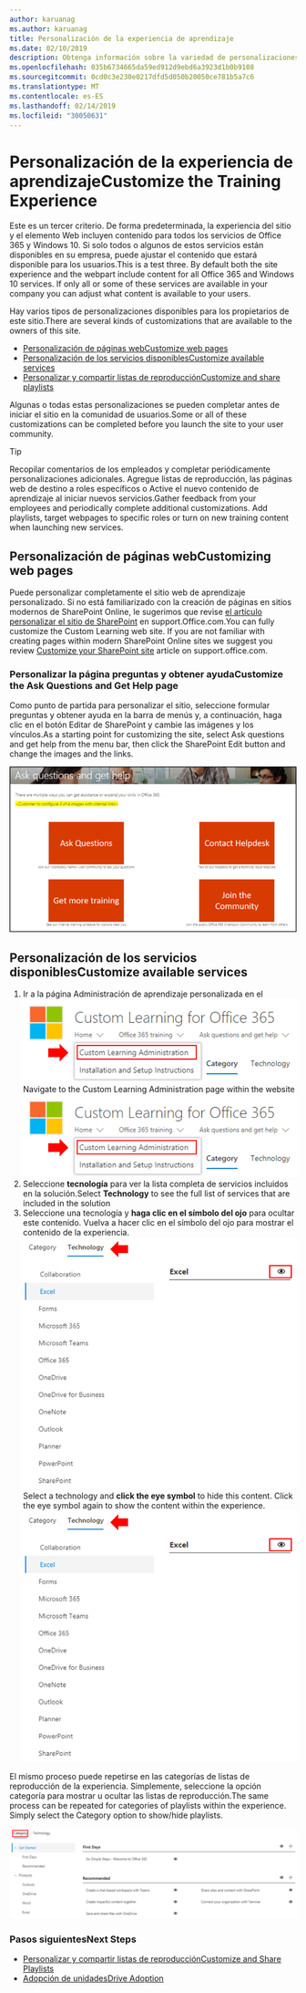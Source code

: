 ```yaml
---
author: karuanag
ms.author: karuanag
title: Personalización de la experiencia de aprendizaje
ms.date: 02/10/2019
description: Obtenga información sobre la variedad de personalizaciones disponibles con aprendizaje personalizado para Office 365
ms.openlocfilehash: 035b6734665da59ed912d9ebd6a3923d1b0b9108
ms.sourcegitcommit: 0cd0c3e230e0217dfd5d050b20050ce781b5a7c6
ms.translationtype: MT
ms.contentlocale: es-ES
ms.lasthandoff: 02/14/2019
ms.locfileid: "30050631"
---
```

# <a name="customize-the-training-experience"></a><span data-ttu-id="7098f-103">Personalización de la experiencia de aprendizaje</span><span class="sxs-lookup"><span data-stu-id="7098f-103">Customize the Training Experience</span></span>

<span data-ttu-id="7098f-p101">Este es un tercer criterio. De forma predeterminada, la experiencia del sitio y el elemento Web incluyen contenido para todos los servicios de Office 365 y Windows 10.  Si solo todos o algunos de estos servicios están disponibles en su empresa, puede ajustar el contenido que estará disponible para los usuarios.</span><span class="sxs-lookup"><span data-stu-id="7098f-p101">This is a test three. By default both the site experience and the webpart include content for all Office 365 and Windows 10 services.  If only all or some of these services are available in your company you can adjust what content is available to your users.</span></span>  

<span data-ttu-id="7098f-107">Hay varios tipos de personalizaciones disponibles para los propietarios de este sitio.</span><span class="sxs-lookup"><span data-stu-id="7098f-107">There are several kinds of customizations that are available to the owners of this site.</span></span> 

- [<span data-ttu-id="7098f-108">Personalización de páginas web</span><span class="sxs-lookup"><span data-stu-id="7098f-108">Customize web pages</span></span>](#customizing-web-pages)
- [<span data-ttu-id="7098f-109">Personalización de los servicios disponibles</span><span class="sxs-lookup"><span data-stu-id="7098f-109">Customize available services</span></span>](#customize-available-services)
- [<span data-ttu-id="7098f-110">Personalizar y compartir listas de reproducción</span><span class="sxs-lookup"><span data-stu-id="7098f-110">Customize and share playlists</span></span>](customplaylist.md)

<span data-ttu-id="7098f-111">Algunas o todas estas personalizaciones se pueden completar antes de iniciar el sitio en la comunidad de usuarios.</span><span class="sxs-lookup"><span data-stu-id="7098f-111">Some or all of these customizations can be completed before you launch the site to your user community.</span></span>  

> [!TIP]
> <span data-ttu-id="7098f-p102">Recopilar comentarios de los empleados y completar periódicamente personalizaciones adicionales.  Agregue listas de reproducción, las páginas web de destino a roles específicos o Active el nuevo contenido de aprendizaje al iniciar nuevos servicios.</span><span class="sxs-lookup"><span data-stu-id="7098f-p102">Gather feedback from your employees and periodically complete additional customizations.  Add playlists, target webpages to specific roles or turn on new training content when launching new services.</span></span> 

## <a name="customizing-web-pages"></a><span data-ttu-id="7098f-114">Personalización de páginas web</span><span class="sxs-lookup"><span data-stu-id="7098f-114">Customizing web pages</span></span>

<span data-ttu-id="7098f-p103">Puede personalizar completamente el sitio web de aprendizaje personalizado. Si no está familiarizado con la creación de páginas en sitios modernos de SharePoint Online, le sugerimos que revise [el artículo personalizar el sitio de SharePoint](https://support.office.com/en-us/article/customize-your-sharepoint-site-320b43e5-b047-4fda-8381-f61e8ac7f59b) en support.Office.com.</span><span class="sxs-lookup"><span data-stu-id="7098f-p103">You can fully customize the Custom Learning web site. If you are not familiar with creating pages within modern SharePoint Online sites we suggest you review [Customize your SharePoint site](https://support.office.com/en-us/article/customize-your-sharepoint-site-320b43e5-b047-4fda-8381-f61e8ac7f59b) article on support.office.com.</span></span> 

### <a name="customize-the-ask-questions-and-get-help-page"></a><span data-ttu-id="7098f-117">Personalizar la página **preguntas y obtener ayuda**</span><span class="sxs-lookup"><span data-stu-id="7098f-117">Customize the **Ask Questions and Get Help** page</span></span>

<span data-ttu-id="7098f-118">Como punto de partida para personalizar el sitio, seleccione formular preguntas y obtener ayuda en la barra de menús y, a continuación, haga clic en el botón Editar de SharePoint y cambie las imágenes y los vínculos.</span><span class="sxs-lookup"><span data-stu-id="7098f-118">As a starting point for customizing the site, select Ask questions and get help from the menu bar, then click the SharePoint Edit button and change the images and the links.</span></span> 

![custom_ask. png](media/custom_ask.png)

## <a name="customize-available-services"></a><span data-ttu-id="7098f-120">Personalización de los servicios disponibles</span><span class="sxs-lookup"><span data-stu-id="7098f-120">Customize available services</span></span>

1.  <span data-ttu-id="7098f-121">Ir a la página Administración de aprendizaje personalizada en el ![sitio web custom_admin. png](media/custom_admin.png)</span><span class="sxs-lookup"><span data-stu-id="7098f-121">Navigate to the Custom Learning Administration page within the website ![custom_admin.png](media/custom_admin.png)</span></span>
1. <span data-ttu-id="7098f-122">Seleccione **tecnología** para ver la lista completa de servicios incluidos en la solución.</span><span class="sxs-lookup"><span data-stu-id="7098f-122">Select **Technology** to see the full list of services that are included in the solution</span></span>
1. <span data-ttu-id="7098f-p104">Seleccione una tecnología y **haga clic en el símbolo del ojo** para ocultar este contenido.  Vuelva a hacer clic en el símbolo del ojo para mostrar el contenido de la experiencia. ![personalizado](media/custom_techlist.png)</span><span class="sxs-lookup"><span data-stu-id="7098f-p104">Select a technology and **click the eye symbol** to hide this content.  Click the eye symbol again to show the content within the experience. ![custom](media/custom_techlist.png)</span></span>

<span data-ttu-id="7098f-p105">El mismo proceso puede repetirse en las categorías de listas de reproducción de la experiencia.  Simplemente, seleccione la opción categoría para mostrar u ocultar las listas de reproducción.</span><span class="sxs-lookup"><span data-stu-id="7098f-p105">The same process can be repeated for categories of playlists within the experience.  Simply select the Category option to show/hide playlists.</span></span> 

![custom_cat. png](media/custom_cat.png)

### <a name="next-steps"></a><span data-ttu-id="7098f-129">Pasos siguientes</span><span class="sxs-lookup"><span data-stu-id="7098f-129">Next Steps</span></span>

- [<span data-ttu-id="7098f-130">Personalizar y compartir listas de reproducción</span><span class="sxs-lookup"><span data-stu-id="7098f-130">Customize and Share Playlists</span></span>](customplaylist.md)
- [<span data-ttu-id="7098f-131">Adopción de unidades</span><span class="sxs-lookup"><span data-stu-id="7098f-131">Drive Adoption</span></span>](driveadoption.md) 